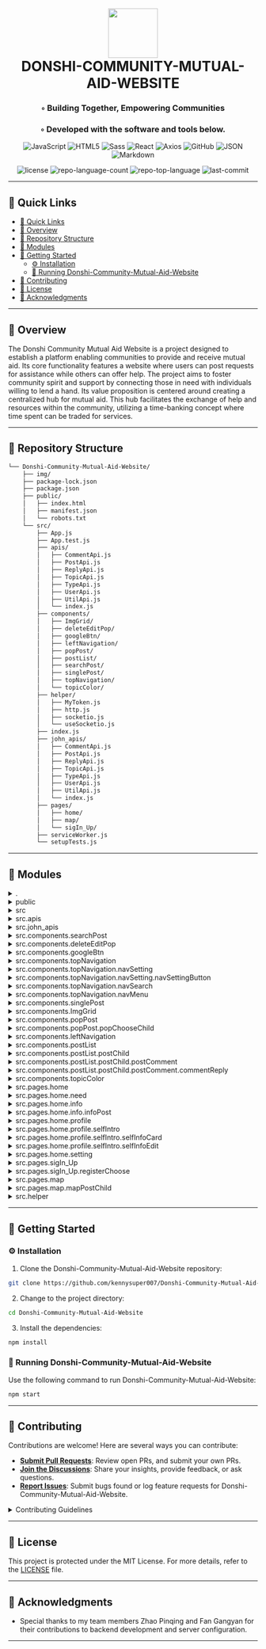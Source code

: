 <div align="center">
<h1>
   <img src="https://img.icons8.com/pulsar-color/96/markdown.png" width="100" height="100" />
   <br>
   DONSHI-COMMUNITY-MUTUAL-AID-WEBSITE
</h1>
<h3>◦ Building Together, Empowering Communities</h3>
<h3>◦ Developed with the software and tools below.</h3>

<p align="center">
<img src="https://img.shields.io/badge/JavaScript-F7DF1E.svg?style=flat&logo=JavaScript&logoColor=black" alt="JavaScript">
<img src="https://img.shields.io/badge/HTML5-E34F26.svg?style=flat&logo=HTML5&logoColor=white" alt="HTML5">
<img src="https://img.shields.io/badge/Sass-CC6699.svg?style=flat&logo=Sass&logoColor=white" alt="Sass">
<img src="https://img.shields.io/badge/React-61DAFB.svg?style=flat&logo=React&logoColor=black" alt="React">

<img src="https://img.shields.io/badge/Axios-5A29E4.svg?style=flat&logo=Axios&logoColor=white" alt="Axios">
<img src="https://img.shields.io/badge/GitHub-181717.svg?style=flat&logo=GitHub&logoColor=white" alt="GitHub">
<img src="https://img.shields.io/badge/JSON-000000.svg?style=flat&logo=JSON&logoColor=white" alt="JSON">
<img src="https://img.shields.io/badge/Markdown-000000.svg?style=flat&logo=Markdown&logoColor=white" alt="Markdown">
</p>

![license](https://img.shields.io/github/license/kennysuper007/Donshi-Community-Mutual-Aid-Website?style=flat&labelColor=E5E4E2&color=869BB3)
![repo-language-count](https://img.shields.io/github/languages/count/kennysuper007/Donshi-Community-Mutual-Aid-Website?style=flat&labelColor=E5E4E2&color=869BB3)
![repo-top-language](https://img.shields.io/github/languages/top/kennysuper007/Donshi-Community-Mutual-Aid-Website?style=flat&labelColor=E5E4E2&color=869BB3)
![last-commit](https://img.shields.io/github/last-commit/kennysuper007/Donshi-Community-Mutual-Aid-Website?style=flat&labelColor=E5E4E2&color=869BB3)
</div>

---

## 🔗 Quick Links
- [🔗 Quick Links](#-quick-links)
- [📍 Overview](#-overview)
- [📂 Repository Structure](#-repository-structure)
- [🧩 Modules](#-modules)
- [🚀 Getting Started](#-getting-started)
  - [⚙️ Installation](#️-installation)
  - [🤖 Running Donshi-Community-Mutual-Aid-Website](#-running-donshi-community-mutual-aid-website)
- [🤝 Contributing](#-contributing)
- [📄 License](#-license)
- [👏 Acknowledgments](#-acknowledgments)

---

## 📍 Overview

The Donshi Community Mutual Aid Website is a project designed to establish a platform enabling communities to provide and receive mutual aid. Its core functionality features a website where users can post requests for assistance while others can offer help. The project aims to foster community spirit and support by connecting those in need with individuals willing to lend a hand. Its value proposition is centered around creating a centralized hub for mutual aid. This hub facilitates the exchange of help and resources within the community, utilizing a time-banking concept where time spent can be traded for services.

---


## 📂 Repository Structure

```sh
└── Donshi-Community-Mutual-Aid-Website/
    ├── img/
    ├── package-lock.json
    ├── package.json
    ├── public/
    │   ├── index.html
    │   ├── manifest.json
    │   └── robots.txt
    └── src/
        ├── App.js
        ├── App.test.js
        ├── apis/
        │   ├── CommentApi.js
        │   ├── PostApi.js
        │   ├── ReplyApi.js
        │   ├── TopicApi.js
        │   ├── TypeApi.js
        │   ├── UserApi.js
        │   ├── UtilApi.js
        │   └── index.js
        ├── components/
        │   ├── ImgGrid/
        │   ├── deleteEditPop/
        │   ├── googleBtn/
        │   ├── leftNavigation/
        │   ├── popPost/
        │   ├── postList/
        │   ├── searchPost/
        │   ├── singlePost/
        │   ├── topNavigation/
        │   └── topicColor/
        ├── helper/
        │   ├── MyToken.js
        │   ├── http.js
        │   ├── socketio.js
        │   └── useSocketio.js
        ├── index.js
        ├── john_apis/
        │   ├── CommentApi.js
        │   ├── PostApi.js
        │   ├── ReplyApi.js
        │   ├── TopicApi.js
        │   ├── TypeApi.js
        │   ├── UserApi.js
        │   ├── UtilApi.js
        │   └── index.js
        ├── pages/
        │   ├── home/
        │   ├── map/
        │   └── sigIn_Up/
        ├── serviceWorker.js
        └── setupTests.js

```

---

## 🧩 Modules

<details closed><summary>.</summary>

| File                                                                                                                  | Summary                                                                                                                                                                                                                                                                           |
| ---                                                                                                                   | ---                                                                                                                                                                                                                                                                               |
| [package-lock.json](https://github.com/kennysuper007/Donshi-Community-Mutual-Aid-Website/blob/main/package-lock.json) | This code snippet contains APIs for handling comments, posts, replies, topics, types, and users in the Donshi Community Mutual Aid website. It is responsible for managing the backend functionality of these features.                                                           |
| [package.json](https://github.com/kennysuper007/Donshi-Community-Mutual-Aid-Website/blob/main/package.json)           | This code snippet is part of the Donshi Community Mutual Aid Website. It includes APIs for various functionalities like comments, posts, replies, topics, users, and utilities. The code uses React, Axios, Google Maps, JWT decoding, and Socket.IO for real-time communication. |

</details>

<details closed><summary>public</summary>

| File                                                                                                                 | Summary                                                                                                                                                                                                                                                                                                                                                                                                        |
| ---                                                                                                                  | ---                                                                                                                                                                                                                                                                                                                                                                                                            |
| [index.html](https://github.com/kennysuper007/Donshi-Community-Mutual-Aid-Website/blob/main/public/index.html)       | The code snippet is part of the Donshi-Community-Mutual-Aid-Website repository. It includes various APIs for handling comments, posts, replies, topics, types, users, and utilities. It also contains components, helpers, and pages for different functionalities, such as authentication, navigation, and post management. The codebase is built using React and utilizes several dependencies and software. |
| [manifest.json](https://github.com/kennysuper007/Donshi-Community-Mutual-Aid-Website/blob/main/public/manifest.json) | This code snippet is part of a repository that organizes a Community Mutual Aid Website. It contains APIs, components, and pages for managing posts, comments, replies, topics, and users. The code focuses on providing functionality for interacting with the backend and rendering UI components. The repository uses React and various dependencies, and has a predefined directory structure.             |
| [robots.txt](https://github.com/kennysuper007/Donshi-Community-Mutual-Aid-Website/blob/main/public/robots.txt)       | This code snippet is part of the Donshi Community Mutual Aid Website repository. It contains various APIs and components for handling comments, posts, replies, topics, and users. It also includes helper functions for token management and socket communication. The codebase utilizes React and has a standardized directory structure.                                                                    |

</details>

<details closed><summary>src</summary>

| File                                                                                                                    | Summary                                                                                                                                                                                                                                                                                                                                                                       |
| ---                                                                                                                     | ---                                                                                                                                                                                                                                                                                                                                                                           |
| [index.js](https://github.com/kennysuper007/Donshi-Community-Mutual-Aid-Website/blob/main/src/index.js)                 | The code snippet in `src/index.js` is responsible for rendering the main application component (`App.js`) into the HTML root element. It also includes the configuration for service workers for offline functionality.                                                                                                                                                       |
| [App.test.js](https://github.com/kennysuper007/Donshi-Community-Mutual-Aid-Website/blob/main/src/App.test.js)           | This code snippet represents a test file (`src/App.test.js`) for the `App` component in the repository. It renders the `App` component and checks if the learn react link is present. It tests the rendering of the `App` component in the React application.                                                                                                                 |
| [serviceWorker.js](https://github.com/kennysuper007/Donshi-Community-Mutual-Aid-Website/blob/main/src/serviceWorker.js) | This code snippet registers a service worker for the Donshi Community Mutual Aid Website. This allows the website to load faster on subsequent visits, have offline capabilities, and receive deployed updates after all existing tabs are closed. The code checks if the service worker exists, fetches and validates it, and handles the registration and update processes. |
| [setupTests.js](https://github.com/kennysuper007/Donshi-Community-Mutual-Aid-Website/blob/main/src/setupTests.js)       | This code snippet is part of the Donshi-Community-Mutual-Aid-Website repository. It includes APIs for handling comments, posts, replies, topics, types, users, and utilities. The codebase also contains various components and helper functions. The dependencies include jest-dom for custom jest matchers for DOM nodes.                                                   |
| [App.js](https://github.com/kennysuper007/Donshi-Community-Mutual-Aid-Website/blob/main/src/App.js)                     | The code snippet represents the main entry point of the Donshi Community Mutual Aid Website. It utilizes React and React Router to handle routing and authentication logic. It renders the appropriate components based on the user's login status and navigates between different pages such as home, login, and map.                                                        |

</details>

<details closed><summary>src.apis</summary>

| File                                                                                                                   | Summary                                                                                                                                                                                                                                                                                                                                                                                                                                                                                                                                                                                                                        |
| ---                                                                                                                    | ---                                                                                                                                                                                                                                                                                                                                                                                                                                                                                                                                                                                                                            |
| [PostApi.js](https://github.com/kennysuper007/Donshi-Community-Mutual-Aid-Website/blob/main/src/apis/PostApi.js)       | This code snippet provides functions for interacting with the post API endpoint. It allows querying, retrieving, creating, updating, and deleting posts, as well as adding comments to posts. It also handles uploading and updating images associated with the posts. The functions make use of the `http` helper function from the `http.js` file and the `uploadImage` function from the `UtilApi` module.                                                                                                                                                                                                                  |
| [UtilApi.js](https://github.com/kennysuper007/Donshi-Community-Mutual-Aid-Website/blob/main/src/apis/UtilApi.js)       | The `UtilApi.js` file in the `src/apis` directory of the `Donshi-Community-Mutual-Aid-Website` repository provides functions for checking the version of an APK, checking the token expiration, and uploading an image. It relies on the `http` helper module.                                                                                                                                                                                                                                                                                                                                                                 |
| [TopicApi.js](https://github.com/kennysuper007/Donshi-Community-Mutual-Aid-Website/blob/main/src/apis/TopicApi.js)     | The code snippet in `src/apis/TopicApi.js` provides functions to interact with the backend server for topic-related actions in the Donshi-Community-Mutual-Aid-Website repository. It allows for getting topics, getting topics with a specific type, deleting a topic, and adding a topic. The functions use the `http` helper function from `../helper/http` to make the API calls.                                                                                                                                                                                                                                          |
| [index.js](https://github.com/kennysuper007/Donshi-Community-Mutual-Aid-Website/blob/main/src/apis/index.js)           | This code snippet in the src/apis/index.js file is responsible for importing and exporting various API modules used in the Donshi-Community-Mutual-Aid-Website repository. These API modules handle communication with the server for different functionalities like comments, posts, replies, topics, types, users, and utilities. They serve as the interface between the frontend and backend of the website.                                                                                                                                                                                                               |
| [CommentApi.js](https://github.com/kennysuper007/Donshi-Community-Mutual-Aid-Website/blob/main/src/apis/CommentApi.js) | The code snippet in `CommentApi.js` is responsible for handling comment-related API requests in the Donshi-Community-Mutual-Aid-Website repository. It includes functions to delete comments, update comments, and add replies to comments. This file relies on the `http` helper module for making HTTP requests.                                                                                                                                                                                                                                                                                                             |
| [UserApi.js](https://github.com/kennysuper007/Donshi-Community-Mutual-Aid-Website/blob/main/src/apis/UserApi.js)       | The UserApi.js file in the src/apis directory of the codebase is responsible for handling user-related API requests and interactions. It includes functions such as login, registration, updating user information, and retrieving user data. It also provides methods for getting user posts, checking account existence, and performing Google login. The file utilizes dependencies like http and UtilApi from the helper directory to assist in making HTTP requests and uploading user images. Overall, UserApi.js plays a critical role in managing user-related operations within the parent repository's architecture. |
| [ReplyApi.js](https://github.com/kennysuper007/Donshi-Community-Mutual-Aid-Website/blob/main/src/apis/ReplyApi.js)     | The code snippet in `ReplyApi.js` provides functions for deleting and updating replies in the Donshi Community Mutual Aid Website. It uses an HTTP helper function to send requests to the server.                                                                                                                                                                                                                                                                                                                                                                                                                             |
| [TypeApi.js](https://github.com/kennysuper007/Donshi-Community-Mutual-Aid-Website/blob/main/src/apis/TypeApi.js)       | The TypeApi.js file in the src/apis directory is responsible for fetching and returning a list of types from the server. It uses the http helper function from the../helper/http file to make the API call. The getAll endpoint is used to retrieve all types.                                                                                                                                                                                                                                                                                                                                                                 |

</details>

<details closed><summary>src.john_apis</summary>

| File                                                                                                                        | Summary                                                                                                                                                                                                                                                                                                                                                                                                      |
| ---                                                                                                                         | ---                                                                                                                                                                                                                                                                                                                                                                                                          |
| [PostApi.js](https://github.com/kennysuper007/Donshi-Community-Mutual-Aid-Website/blob/main/src/john_apis/PostApi.js)       | This code snippet is responsible for handling CRUD operations for the Post entity in the Donshi-Community-Mutual-Aid-Website repository. It includes functions for querying, retrieving, adding, updating, and deleting posts, as well as adding comments to posts. The code interacts with the backend API using Axios for network requests.                                                                |
| [UtilApi.js](https://github.com/kennysuper007/Donshi-Community-Mutual-Aid-Website/blob/main/src/john_apis/UtilApi.js)       | This code snippet in the `UtilApi.js` file of the `john_apis` directory provides functions for checking the current version, token expiration, and uploading an image. It uses the `Network` helper for making private Axios requests.                                                                                                                                                                       |
| [TopicApi.js](https://github.com/kennysuper007/Donshi-Community-Mutual-Aid-Website/blob/main/src/john_apis/TopicApi.js)     | The code snippet in `TopicApi.js` is responsible for handling API requests related to topics in the Donshi Community Mutual Aid website. It includes functions to retrieve topics, delete topics, and add topics. It utilizes the `Network` helper class to make network requests.                                                                                                                           |
| [index.js](https://github.com/kennysuper007/Donshi-Community-Mutual-Aid-Website/blob/main/src/john_apis/index.js)           | This code snippet is responsible for creating and exporting APIs for the Donshi-Community-Mutual-Aid-Website repository. It initializes the network configuration and provides APIs for comments, posts, replies, topics, types, users, and utilities.                                                                                                                                                       |
| [CommentApi.js](https://github.com/kennysuper007/Donshi-Community-Mutual-Aid-Website/blob/main/src/john_apis/CommentApi.js) | This code snippet is a module that handles the communication with the server for comment-related operations in the Donshi Community Mutual Aid website. It provides functions to delete a comment, update a comment, and add a reply to a comment. This module utilizes the `Network` helper to make HTTP requests and returns data objects that are instances of the `Comment`, `Post`, and `Reply` models. |
| [UserApi.js](https://github.com/kennysuper007/Donshi-Community-Mutual-Aid-Website/blob/main/src/john_apis/UserApi.js)       | The code snippet in `src/john_apis/UserApi.js` handles user-related API calls, including login, registration, user existence check, updating user information, fetching user posts, and retrieving user information. It utilizes the `Network` helper and models such as `User` and `Post`.                                                                                                                  |
| [ReplyApi.js](https://github.com/kennysuper007/Donshi-Community-Mutual-Aid-Website/blob/main/src/john_apis/ReplyApi.js)     | This code snippet, located in `src/john_apis/ReplyApi.js`, handles the deletion and updating of replies in the Donshi Community Mutual Aid Website. It utilizes network requests and models to manage the data.                                                                                                                                                                                              |
| [TypeApi.js](https://github.com/kennysuper007/Donshi-Community-Mutual-Aid-Website/blob/main/src/john_apis/TypeApi.js)       | This code snippet, located in the `TypeApi.js` file, retrieves all types from the server through a `GET` request. It utilizes the `Network` helper class to handle the request and returns an array of `Type` objects. The code resides in the `john_apis` directory of the repository.                                                                                                                      |

</details>

<details closed><summary>src.components.searchPost</summary>

| File                                                                                                                                    | Summary                                                                                                                                                                                                                                                                              |
| ---                                                                                                                                     | ---                                                                                                                                                                                                                                                                                  |
| [searchPost.js](https://github.com/kennysuper007/Donshi-Community-Mutual-Aid-Website/blob/main/src/components/searchPost/searchPost.js) | The `SearchPost` component is responsible for displaying a list of search results based on the user's input. It interacts with various other components and APIs to fetch and display the relevant data. The component also handles user actions such as deleting and editing posts. |

</details>

<details closed><summary>src.components.deleteEditPop</summary>

| File                                                                                                                                             | Summary                                                                                                                                                                                                                                                           |
| ---                                                                                                                                              | ---                                                                                                                                                                                                                                                               |
| [popDeleteEdit.js](https://github.com/kennysuper007/Donshi-Community-Mutual-Aid-Website/blob/main/src/components/deleteEditPop/popDeleteEdit.js) | This code snippet is part of the Donshi Community Mutual Aid Website repository. It is responsible for rendering a pop-up window that allows users to delete or edit posts. The code interacts with the APIs provided by the repository to perform these actions. |

</details>

<details closed><summary>src.components.googleBtn</summary>

| File                                                                                                                                 | Summary                                                                                                                                                                                                                                                                   |
| ---                                                                                                                                  | ---                                                                                                                                                                                                                                                                       |
| [googleBtn.js](https://github.com/kennysuper007/Donshi-Community-Mutual-Aid-Website/blob/main/src/components/googleBtn/googleBtn.js) | This code snippet is responsible for implementing a Google login and logout button in a web application. It uses React and the `react-google-login` library to handle the authentication process. The `useState` hook is used to manage the login state and access token. |

</details>

<details closed><summary>src.components.topNavigation</summary>

| File                                                                                                                                             | Summary                                                                                                                                                                                                                                |
| ---                                                                                                                                              | ---                                                                                                                                                                                                                                    |
| [topNavigation.js](https://github.com/kennysuper007/Donshi-Community-Mutual-Aid-Website/blob/main/src/components/topNavigation/topNavigation.js) | This code snippet contains the implementation of the top navigation bar component for the Donshi Community Mutual Aid website. It handles various functionalities such as left menu toggling, search functionality, and menu settings. |

</details>

<details closed><summary>src.components.topNavigation.navSetting</summary>

| File                                                                                                                                                          | Summary                                                                                                                                                                                                                                                                                                                                                                                                                                                                                                     |
| ---                                                                                                                                                           | ---                                                                                                                                                                                                                                                                                                                                                                                                                                                                                                         |
| [navSetting.js](https://github.com/kennysuper007/Donshi-Community-Mutual-Aid-Website/blob/main/src/components/topNavigation/navSetting/navSetting.js)         | This code snippet is a React component called NavSetting. It represents the settings area in the top navigation bar of a community mutual aid website. It displays the user's profile information and contains settings buttons for various actions. It receives props such as notifications, user information, and location, and handles user interactions by calling different functions.                                                                                                                 |
| [navSettingSelf.js](https://github.com/kennysuper007/Donshi-Community-Mutual-Aid-Website/blob/main/src/components/topNavigation/navSetting/navSettingSelf.js) | This code snippet is a React component called `NavSettingSelf` that is responsible for rendering the user's account section in the settings menu. It displays the user's profile picture and username, and changes the background color if the current page is the user's profile. The component uses React hooks such as `useState` and `useEffect` for state management and rendering logic. It also imports configurations from `Config` and uses the `Link` component from React Router for navigation. |

</details>

<details closed><summary>src.components.topNavigation.navSetting.navSettingButton</summary>

| File                                                                                                                                                                                   | Summary                                                                                                                                                                                                                                                                                                                                                                                                                                                    |
| ---                                                                                                                                                                                    | ---                                                                                                                                                                                                                                                                                                                                                                                                                                                        |
| [notification.js](https://github.com/kennysuper007/Donshi-Community-Mutual-Aid-Website/blob/main/src/components/topNavigation/navSetting/navSettingButton/notification.js)             | This code snippet is a React component that renders a notification item with a link to a specific page. It determines the destination of the link based on the current page location. When the notification is clicked, it triggers a callback function to set the ID of the associated post.                                                                                                                                                              |
| [settingButtonList.js](https://github.com/kennysuper007/Donshi-Community-Mutual-Aid-Website/blob/main/src/components/topNavigation/navSetting/navSettingButton/settingButtonList.js)   | This code snippet is a component in a React application's navigation bar. It renders a list of buttons with dropdown menus for settings, notifications, and topic selection. It handles button clicks and displays the appropriate dropdown menu based on the active button.                                                                                                                                                                               |
| [navSettingButton.js](https://github.com/kennysuper007/Donshi-Community-Mutual-Aid-Website/blob/main/src/components/topNavigation/navSetting/navSettingButton/navSettingButton.js)     | The NavSettingButton component is responsible for rendering the navigation settings buttons, handling button clicks, and displaying relevant lists based on user actions. It also interacts with APIs to fetch data and updates the UI accordingly.                                                                                                                                                                                                        |
| [settingButtonChild.js](https://github.com/kennysuper007/Donshi-Community-Mutual-Aid-Website/blob/main/src/components/topNavigation/navSetting/navSettingButton/settingButtonChild.js) | This code snippet is part of a React component that renders a child menu item for a top navigation bar. It handles the logout functionality, clearing the user's token and logging them out. It also displays different styles for the first menu item and includes a Google logout button for another menu item.                                                                                                                                          |
| [chooseTypeChild.js](https://github.com/kennysuper007/Donshi-Community-Mutual-Aid-Website/blob/main/src/components/topNavigation/navSetting/navSettingButton/chooseTypeChild.js)       | This code snippet contains a React functional component called NavSetting. It allows the user to toggle between closing and opening a topic. It receives props such as index, topic, closePost, and setCloseTypePost. When clicked, it updates the closePost state and changes the appearance of the button accordingly. The main role of this component is to handle the topic settings in the top navigation of the Donshi Community Mutual Aid website. |

</details>

<details closed><summary>src.components.topNavigation.navSearch</summary>

| File                                                                                                                                               | Summary                                                                                                                                                                                                                                            |
| ---                                                                                                                                                | ---                                                                                                                                                                                                                                                |
| [navSearch.js](https://github.com/kennysuper007/Donshi-Community-Mutual-Aid-Website/blob/main/src/components/topNavigation/navSearch/navSearch.js) | This code snippet is a React component called `NavSearch`. It renders a search bar in the top navigation bar of the website. It includes a logo and an input field for searching posts. The component receives props for setting the search state. |

</details>

<details closed><summary>src.components.topNavigation.navMenu</summary>

| File                                                                                                                                                   | Summary                                                                                                                                                                                                                                                                                                                               |
| ---                                                                                                                                                    | ---                                                                                                                                                                                                                                                                                                                                   |
| [navMenu.js](https://github.com/kennysuper007/Donshi-Community-Mutual-Aid-Website/blob/main/src/components/topNavigation/navMenu/navMenu.js)           | This code snippet represents the navigation menu component (`NavMenu`) in the Donshi Community Mutual Aid website. It dynamically highlights the active menu item based on the current URL location. The menu items include 資訊 (Information), 需求 (Needs), 地圖 (Map), 個人 (Profile), and 更多 (More).                                      |
| [navMenuChild.js](https://github.com/kennysuper007/Donshi-Community-Mutual-Aid-Website/blob/main/src/components/topNavigation/navMenu/navMenuChild.js) | This code snippet is a component called NavMenuChild that is part of a larger repository for a community mutual aid website. It is responsible for rendering a child item in the top navigation menu, handling click events, and updating the menu's active state. The component also includes logic for toggling the left-side menu. |

</details>

<details closed><summary>src.components.singlePost</summary>

| File                                                                                                                                    | Summary                                                                                                                                                                                                                                               |
| ---                                                                                                                                     | ---                                                                                                                                                                                                                                                   |
| [singlePost.js](https://github.com/kennysuper007/Donshi-Community-Mutual-Aid-Website/blob/main/src/components/singlePost/singlePost.js) | The SinglePost component is responsible for rendering a single post and its related functionalities, such as pop-up windows for editing and deleting the post. It retrieves the post data from the server and allows users to interact with the post. |

</details>

<details closed><summary>src.components.ImgGrid</summary>

| File                                                                                                                                       | Summary                                                                                                                                                                                                                                                                                                                                                                               |
| ---                                                                                                                                        | ---                                                                                                                                                                                                                                                                                                                                                                                   |
| [ImageGridList.js](https://github.com/kennysuper007/Donshi-Community-Mutual-Aid-Website/blob/main/src/components/ImgGrid/ImageGridList.js) | The code snippet is a React component that renders an image grid list. It accepts a list of image URLs as props and displays them using the react-image-gallery package. It also handles file selection and previews the selected images. The component is used in the Donshi-Community-Mutual-Aid-Website repository's directory structure in the src/components/ImgGrid/ directory. |

</details>

<details closed><summary>src.components.popPost</summary>

| File                                                                                                                                       | Summary                                                                                                                                                                                                                                                                          |
| ---                                                                                                                                        | ---                                                                                                                                                                                                                                                                              |
| [popPost.js](https://github.com/kennysuper007/Donshi-Community-Mutual-Aid-Website/blob/main/src/components/popPost/popPost.js)             | Error generating summary: HTTPStatusError occurred. See logs for details.                                                                                                                                                                                                        |
| [popPostTop.js](https://github.com/kennysuper007/Donshi-Community-Mutual-Aid-Website/blob/main/src/components/popPost/popPostTop.js)       | This code snippet is a component that renders the top section of a pop-up post form. It allows the user to set the post title, choose a topic, and displays the user's name, profile picture, and the start and end times of the post.                                           |
| [popPostBottom.js](https://github.com/kennysuper007/Donshi-Community-Mutual-Aid-Website/blob/main/src/components/popPost/popPostBottom.js) | This code snippet is a React component called PopPostBottom. It is responsible for rendering the bottom portion of a pop-up post, allowing users to input post content, choose various post attributes (such as start and end time, images, and location), and publish the post. |

</details>

<details closed><summary>src.components.popPost.popChooseChild</summary>

| File                                                                                                                                                          | Summary                                                                                                                                                                                                                                                                                                                                                                                                                  |
| ---                                                                                                                                                           | ---                                                                                                                                                                                                                                                                                                                                                                                                                      |
| [chooseBegin.js](https://github.com/kennysuper007/Donshi-Community-Mutual-Aid-Website/blob/main/src/components/popPost/popChooseChild/chooseBegin.js)         | This code snippet is a component that allows users to select a beginning date for a post on a community mutual aid website. It uses the React Calendar library to display a calendar and updates the selected date when a user clicks on a specific date. The selected date is then passed to the parent components for further processing.                                                                              |
| [chooseLoca.js](https://github.com/kennysuper007/Donshi-Community-Mutual-Aid-Website/blob/main/src/components/popPost/popChooseChild/chooseLoca.js)           | This code snippet is a React component that renders a Google Map with a marker. It allows users to choose a location by clicking on the map, and then passes the selected location back to the parent component. The map is initialized with a default center point and zoom level, and the marker is updated as the user moves the map. The component also includes a button to close the map.                          |
| [chooseEnd.js](https://github.com/kennysuper007/Donshi-Community-Mutual-Aid-Website/blob/main/src/components/popPost/popChooseChild/chooseEnd.js)             | This code snippet is a React component that displays a calendar for selecting a date. It allows the user to choose an end date for posting content and communicates with other components to control the visibility of pop-up windows. The code uses the `react-calendar` library.                                                                                                                                       |
| [chooseImg.js](https://github.com/kennysuper007/Donshi-Community-Mutual-Aid-Website/blob/main/src/components/popPost/popChooseChild/chooseImg.js)             | Error generating summary: ReadTimeout occurred. See logs for details.                                                                                                                                                                                                                                                                                                                                                    |
| [chooseLocMarker.js](https://github.com/kennysuper007/Donshi-Community-Mutual-Aid-Website/blob/main/src/components/popPost/popChooseChild/chooseLocMarker.js) | The code snippet `chooseLocMarker.js` is a React component that renders a marker on a map. It imports a style for the marker and displays an image of a location icon. This component is part of the larger Donshi-Community-Mutual-Aid-Website repository and contributes to the map functionality of the website.                                                                                                      |
| [chooseTopic.js](https://github.com/kennysuper007/Donshi-Community-Mutual-Aid-Website/blob/main/src/components/popPost/popChooseChild/chooseTopic.js)         | This code snippet is a React component called ChooseTopic that is part of a larger codebase for the Donshi Community Mutual Aid Website. It is responsible for rendering a list of topics for a specific post type (e.g., food, clothing, housing, transportation) and allowing the user to select a topic. The selected topic is then passed to other components and used for further actions, such as posting content. |

</details>

<details closed><summary>src.components.leftNavigation</summary>

| File                                                                                                                                                | Summary                                                                                                                                                                                                                                                                                                                                                                                                                                                                                                         |
| ---                                                                                                                                                 | ---                                                                                                                                                                                                                                                                                                                                                                                                                                                                                                             |
| [leftNavChild.js](https://github.com/kennysuper007/Donshi-Community-Mutual-Aid-Website/blob/main/src/components/leftNavigation/leftNavChild.js)     | This code snippet is a React component that renders a child item in the left navigation menu. It takes in props such as postType, setpostType, index, choice, and location to render the menu item. It uses the Link component from react-router-dom to handle navigation when the menu item is clicked. The component also dynamically renders an image and title based on the choice prop. Overall, this code snippet contributes to the user interface of the website by rendering the left navigation menu. |
| [leftNavigation.js](https://github.com/kennysuper007/Donshi-Community-Mutual-Aid-Website/blob/main/src/components/leftNavigation/leftNavigation.js) | The code snippet is a React component called LeftNavigation that represents a left-side menu in a web application. It displays a list of menu items and handles the selection of different topics. The component receives props such as postType, setpostType, leftMenuActive, and location to control its behavior and appearance.                                                                                                                                                                             |

</details>

<details closed><summary>src.components.postList</summary>

| File                                                                                                                              | Summary                                                                                                                                                                                                                                                                                                                                                                                                                             |
| ---                                                                                                                               | ---                                                                                                                                                                                                                                                                                                                                                                                                                                 |
| [postList.js](https://github.com/kennysuper007/Donshi-Community-Mutual-Aid-Website/blob/main/src/components/postList/postList.js) | This code snippet is a React component called `InfoPostList` that renders a list of posts. It takes in various props such as `postList` (the list of posts), `isEmpty` (a flag indicating if the list is empty), and `myInfo` (the user's information). It also handles the logic for displaying the appropriate message based on the state of the post list. Additionally, it makes an API call to fetch a list of all user names. |

</details>

<details closed><summary>src.components.postList.postChild</summary>

| File                                                                                                                                                      | Summary                                                                                                                                                                                                                                                                                                                      |
| ---                                                                                                                                                       | ---                                                                                                                                                                                                                                                                                                                          |
| [postChildTop.js](https://github.com/kennysuper007/Donshi-Community-Mutual-Aid-Website/blob/main/src/components/postList/postChild/postChildTop.js)       | This code snippet is a React component that displays the top section of an information post. It shows the post owner's profile picture, username, post creation time, topic, and an option to edit or delete the post. It also calculates and shows the time difference between the current time and the post creation time. |
| [postChildBottom.js](https://github.com/kennysuper007/Donshi-Community-Mutual-Aid-Website/blob/main/src/components/postList/postChild/postChildBottom.js) | This code snippet is a component called InfoPostBottom that is part of the Donshi-Community-Mutual-Aid-Website repository. It handles the display and interaction of comments for a specific post. It allows users to show or hide the comments section and renders the list of comments for that post.                      |
| [postChild.js](https://github.com/kennysuper007/Donshi-Community-Mutual-Aid-Website/blob/main/src/components/postList/postChild/postChild.js)             | This code snippet is a React component that renders a single post in the community mutual aid website. It displays the top, center, and bottom sections of the post, handles visibility based on post type and end date, and allows for editing and deleting posts. It also utilizes socket.io for real-time updates.        |
| [postChildCenter.js](https://github.com/kennysuper007/Donshi-Community-Mutual-Aid-Website/blob/main/src/components/postList/postChild/postChildCenter.js) | This code snippet is a React component called InfoPostCenter that displays the content and details of a single post in a community mutual aid website. It includes the post's duration, text, images, and a map link if available. The component is part of the larger codebase for the Donshi Community Mutual Aid Website. |

</details>

<details closed><summary>src.components.postList.postChild.postComment</summary>

| File                                                                                                                                                                    | Summary                                                                                                                                                                                                                                                                                                               |
| ---                                                                                                                                                                     | ---                                                                                                                                                                                                                                                                                                                   |
| [postCommentChild.js](https://github.com/kennysuper007/Donshi-Community-Mutual-Aid-Website/blob/main/src/components/postList/postChild/postComment/postCommentChild.js) | This code snippet is part of a larger codebase for the Donshi Community Mutual Aid website. It is responsible for rendering and managing comments for a post. It allows users to add, edit, and delete comments, as well as view and reply to existing comments.                                                      |
| [postCommentList.js](https://github.com/kennysuper007/Donshi-Community-Mutual-Aid-Website/blob/main/src/components/postList/postChild/postComment/postCommentList.js)   | The code snippet is a React component called PostCommentList within the Donshi-Community-Mutual-Aid-Website repository. It handles the display and functionality of comments for a post, including adding and tagging users in comments. This component also integrates with APIs for fetching and updating comments. |

</details>

<details closed><summary>src.components.postList.postChild.postComment.commentReply</summary>

| File                                                                                                                                                                                   | Summary                                                                                                                                                                                                                                                                                                                 |
| ---                                                                                                                                                                                    | ---                                                                                                                                                                                                                                                                                                                     |
| [commentReplyList.js](https://github.com/kennysuper007/Donshi-Community-Mutual-Aid-Website/blob/main/src/components/postList/postChild/postComment/commentReply/commentReplyList.js)   | This code snippet is a React component called CommentReplyList. It renders a list of replies to a comment, allows users to add replies, and displays user profile images. It relies on various APIs for fetching and adding replies.                                                                                    |
| [commentReplyChild.js](https://github.com/kennysuper007/Donshi-Community-Mutual-Aid-Website/blob/main/src/components/postList/postChild/postComment/commentReply/commentReplyChild.js) | This code snippet is a React component called CommentReplyChild that is responsible for rendering a child comment reply in a community mutual aid website. It handles functionalities such as deleting and editing the reply, displaying the author's information, and calculating the time since the reply was posted. |

</details>

<details closed><summary>src.components.topicColor</summary>

| File                                                                                                                                                | Summary                                                                                                                                                                                                                   |
| ---                                                                                                                                                 | ---                                                                                                                                                                                                                       |
| [chooseTopicColor.js](https://github.com/kennysuper007/Donshi-Community-Mutual-Aid-Website/blob/main/src/components/topicColor/chooseTopicColor.js) | The `chooseTopicColor.js` file in the `topicColor` component of the codebase determines the left border color of a post based on its type. It uses a switch statement to map the type index to a corresponding CSS class. |

</details>

<details closed><summary>src.pages.home</summary>

| File                                                                                                             | Summary                                                                                                                                                                                                                                                                                                                                   |
| ---                                                                                                              | ---                                                                                                                                                                                                                                                                                                                                       |
| [home.js](https://github.com/kennysuper007/Donshi-Community-Mutual-Aid-Website/blob/main/src/pages/home/home.js) | This code snippet is a React component that represents the home page of the Donshi Community Mutual Aid website. It handles user authentication, retrieves user information, and displays various sections of the home page based on the user's role and preferences. It also listens for real-time updates using a socket.io connection. |

</details>

<details closed><summary>src.pages.home.need</summary>

| File                                                                                                                  | Summary                                                                                                                                                                                                                                                         |
| ---                                                                                                                   | ---                                                                                                                                                                                                                                                             |
| [need.js](https://github.com/kennysuper007/Donshi-Community-Mutual-Aid-Website/blob/main/src/pages/home/need/need.js) | The code snippet is the implementation of the Need page component in the Donshi Community Mutual Aid Website. It handles the display of posts, including creating, editing, and deleting posts. It also includes a pop-up post window and left navigation menu. |

</details>

<details closed><summary>src.pages.home.info</summary>

| File                                                                                                                  | Summary                                                                                                                                                                                                                                                                                                        |
| ---                                                                                                                   | ---                                                                                                                                                                                                                                                                                                            |
| [info.js](https://github.com/kennysuper007/Donshi-Community-Mutual-Aid-Website/blob/main/src/pages/home/info/info.js) | This code snippet is a React component that represents the main post section of a community website. It handles post creation, editing, and deletion, as well as fetching and displaying posts based on the user's chosen post type. It also includes various UI components for navigation and pop-up windows. |

</details>

<details closed><summary>src.pages.home.info.infoPost</summary>

| File                                                                                                                                           | Summary                                                                                                                                                                                                                                                                                                                                                                                                                                                                             |
| ---                                                                                                                                            | ---                                                                                                                                                                                                                                                                                                                                                                                                                                                                                 |
| [infoSelfPost.js](https://github.com/kennysuper007/Donshi-Community-Mutual-Aid-Website/blob/main/src/pages/home/info/infoPost/infoSelfPost.js) | This code snippet is a React component called InfoSelfPost that renders a form for creating a new post in the home page of the Donshi Community Mutual Aid website. It includes an image of the user and an input field for entering the post content. When the user clicks on the input field, a popup window for creating a new post appears. The component uses the React Router library for navigation and makes API requests to the server to fetch user data and post images. |
| [infoPost.js](https://github.com/kennysuper007/Donshi-Community-Mutual-Aid-Website/blob/main/src/pages/home/info/infoPost/infoPost.js)         | This code snippet is a React component called InfoPost. It is responsible for displaying and managing information posts within the Donshi-Community-Mutual-Aid-Website. It includes features such as displaying post type images, creating new posts, and listing existing posts.                                                                                                                                                                                                   |

</details>

<details closed><summary>src.pages.home.profile</summary>

| File                                                                                                                           | Summary                                                                                                                                                                                                                    |
| ---                                                                                                                            | ---                                                                                                                                                                                                                        |
| [profile.js](https://github.com/kennysuper007/Donshi-Community-Mutual-Aid-Website/blob/main/src/pages/home/profile/profile.js) | This code snippet represents the profile page of a community mutual aid website. It displays the user's self introduction and posts, allows editing and deleting of posts, and provides functionality to create new posts. |

</details>

<details closed><summary>src.pages.home.profile.selfIntro</summary>

| File                                                                                                                                         | Summary                                                                                                                                                                                                                                                                                                                                              |
| ---                                                                                                                                          | ---                                                                                                                                                                                                                                                                                                                                                  |
| [selfIntro.js](https://github.com/kennysuper007/Donshi-Community-Mutual-Aid-Website/blob/main/src/pages/home/profile/selfIntro/selfIntro.js) | This code snippet is a React component that represents the self-introduction section of a user's profile. It displays the user's profile picture, name, introduction, and additional information. It also allows the user to edit their profile information. The component uses a Config file for base URLs and dependencies from the React library. |

</details>

<details closed><summary>src.pages.home.profile.selfIntro.selfInfoCard</summary>

| File                                                                                                                                                              | Summary                                                                                                                                                                                                                                                                                                                                  |
| ---                                                                                                                                                               | ---                                                                                                                                                                                                                                                                                                                                      |
| [selfIntroCard.js](https://github.com/kennysuper007/Donshi-Community-Mutual-Aid-Website/blob/main/src/pages/home/profile/selfIntro/selfInfoCard/selfIntroCard.js) | This code snippet is a React component called SelfIntroCard that renders a user's self-introduction information. It receives the user's information and post count as props and displays them in separate card items. The component is part of the src/pages/home/profile/selfIntro/selfInfoCard directory within the parent repository. |
| [introCardItem.js](https://github.com/kennysuper007/Donshi-Community-Mutual-Aid-Website/blob/main/src/pages/home/profile/selfIntro/selfInfoCard/introCardItem.js) | This code snippet is a React component called `InfoCardItem`. It renders a styled card with various pieces of information, such as post number, phone number, and birthdate. It receives data as props and dynamically renders the content of the card based on the index provided.                                                      |

</details>

<details closed><summary>src.pages.home.profile.selfIntro.selfInfoEdit</summary>

| File                                                                                                                                                            | Summary                                                                                                                                                                                                                                                                                                                                                                                      |
| ---                                                                                                                                                             | ---                                                                                                                                                                                                                                                                                                                                                                                          |
| [selfInfoEdit.js](https://github.com/kennysuper007/Donshi-Community-Mutual-Aid-Website/blob/main/src/pages/home/profile/selfIntro/selfInfoEdit/selfInfoEdit.js) | This code snippet represents a React component that allows users to edit their personal information on a community mutual aid website. It includes features such as selecting a profile picture, inputting self-introduction, selecting a birthday, and entering a phone number. The component also handles updating the user's information and displaying a preview of the profile picture. |

</details>

<details closed><summary>src.pages.home.setting</summary>

| File                                                                                                                           | Summary                                                                                                                                                                                       |
| ---                                                                                                                            | ---                                                                                                                                                                                           |
| [setting.js](https://github.com/kennysuper007/Donshi-Community-Mutual-Aid-Website/blob/main/src/pages/home/setting/setting.js) | The Setting component in the `setting.js` file is responsible for displaying the user's account settings and information. It renders a list of settings with titles and corresponding values. |

</details>

<details closed><summary>src.pages.sigIn_Up</summary>

| File                                                                                                                         | Summary                                                                                                                                                                                                                                                          |
| ---                                                                                                                          | ---                                                                                                                                                                                                                                                              |
| [register.js](https://github.com/kennysuper007/Donshi-Community-Mutual-Aid-Website/blob/main/src/pages/sigIn_Up/register.js) | This code snippet is responsible for rendering a user registration form. It captures user inputs such as name, gender, birthday, phone number, and profile picture. The form data is then used to update the user's profile information through API calls.       |
| [login.js](https://github.com/kennysuper007/Donshi-Community-Mutual-Aid-Website/blob/main/src/pages/sigIn_Up/login.js)       | This code snippet is part of the Donshi-Community-Mutual-Aid-Website repository. It is responsible for handling user login through Google authentication and registration process. It utilizes React components and APIs to communicate with the backend server. |

</details>

<details closed><summary>src.pages.sigIn_Up.registerChoose</summary>

| File                                                                                                                                                    | Summary                                                                                                                                                                                                                                                                                                                                                                                  |
| ---                                                                                                                                                     | ---                                                                                                                                                                                                                                                                                                                                                                                      |
| [chooseBirthday.js](https://github.com/kennysuper007/Donshi-Community-Mutual-Aid-Website/blob/main/src/pages/sigIn_Up/registerChoose/chooseBirthday.js) | This code snippet is a React component called ChooseGender that is responsible for rendering a calendar and handling user interactions. It allows the user to select a date and updates the state accordingly. The selected date is then passed to other components as a prop. This component is part of the signIn_Up page in the codebase.                                             |
| [chooseGender.js](https://github.com/kennysuper007/Donshi-Community-Mutual-Aid-Website/blob/main/src/pages/sigIn_Up/registerChoose/chooseGender.js)     | The code snippet `chooseGender.js` is a React component responsible for rendering a list of gender options for the user to choose from during the registration process. It receives props to set the chosen gender and manage the active state of the selected option. The component dynamically generates the list of options and handles user interaction to update the chosen gender. |

</details>

<details closed><summary>src.pages.map</summary>

| File                                                                                                                          | Summary                                                                                                                                                                                                                                                                                                                                                                                                                                    |
| ---                                                                                                                           | ---                                                                                                                                                                                                                                                                                                                                                                                                                                        |
| [mapPaneMenu.js](https://github.com/kennysuper007/Donshi-Community-Mutual-Aid-Website/blob/main/src/pages/map/mapPaneMenu.js) | This code snippet is a React component called MapPaneMenu. It provides a menu for selecting information and post types on a map. The component uses state to manage the selected menu items and handles click events to update the selected values.                                                                                                                                                                                        |
| [markerStyle.js](https://github.com/kennysuper007/Donshi-Community-Mutual-Aid-Website/blob/main/src/pages/map/markerStyle.js) | This code snippet defines the style for a marker on a map. It sets the position, size, border, color, and other properties of the marker. The `greatPlaceStyle` object represents the style, while `K_SIZE` defines the size of the marker.                                                                                                                                                                                                |
| [mapMarker.js](https://github.com/kennysuper007/Donshi-Community-Mutual-Aid-Website/blob/main/src/pages/map/mapMarker.js)     | This code snippet is a React component called MapMarker that renders a marker on a map. It receives a postType prop and sets the marker's icon based on the value of postType.id. The icon is dynamically imported and displayed using an image tag.                                                                                                                                                                                       |
| [mapPane.js](https://github.com/kennysuper007/Donshi-Community-Mutual-Aid-Website/blob/main/src/pages/map/mapPane.js)         | This code snippet is a React component called MapPane that controls the display and functionality of a map pane in the Donshi-Community-Mutual-Aid-Website repository. It allows users to interact with markers on the map and view detailed information about specific markers through the MapPostChild component. The code also includes a menu and buttons for toggling the visibility of the map pane and navigating to the home page. |
| [map.js](https://github.com/kennysuper007/Donshi-Community-Mutual-Aid-Website/blob/main/src/pages/map/map.js)                 | This code snippet is responsible for displaying a map component with markers representing posts. It communicates with the server to retrieve posts based on selected filters and displays them on the map. Users can click on markers to view more details about the posts.                                                                                                                                                                |

</details>

<details closed><summary>src.pages.map.mapPostChild</summary>

| File                                                                                                                                                     | Summary                                                                                                                                                                                                                                                                                    |
| ---                                                                                                                                                      | ---                                                                                                                                                                                                                                                                                        |
| [mapPostChildBottom.js](https://github.com/kennysuper007/Donshi-Community-Mutual-Aid-Website/blob/main/src/pages/map/mapPostChild/mapPostChildBottom.js) | This code snippet is a React component that renders the bottom section of a post displayed on a map. It displays the post duration, post text, and a gallery of post images. The component uses the ImageGridList component to render the images if there are any.                         |
| [mapPostChild.js](https://github.com/kennysuper007/Donshi-Community-Mutual-Aid-Website/blob/main/src/pages/map/mapPostChild/mapPostChild.js)             | The code snippet is a React component called MapPostChild that renders the top and bottom sections of a map post. It receives a clickMarkerPost prop and displays the relevant information. This component is a part of the Donshi-Community-Mutual-Aid-Website repository's architecture. |
| [mapPostChildTop.js](https://github.com/kennysuper007/Donshi-Community-Mutual-Aid-Website/blob/main/src/pages/map/mapPostChild/mapPostChildTop.js)       | This code snippet is a React component that renders the top section of a post on the map page of the Donshi Community Mutual Aid website. It displays the user's profile picture, username, post date, and topic name. Additionally, it renders the post title.                            |

</details>

<details closed><summary>src.helper</summary>

| File                                                                                                                       | Summary                                                                                                                                                                                                                                                                                                                                                                                                                           |
| ---                                                                                                                        | ---                                                                                                                                                                                                                                                                                                                                                                                                                               |
| [useSocketio.js](https://github.com/kennysuper007/Donshi-Community-Mutual-Aid-Website/blob/main/src/helper/useSocketio.js) | The `useSocketIO` function in `src/helper/useSocketio.js` is responsible for handling socket.io connections and receiving real-time data updates. It sets up a socket connection, listens for changes, and calls the `onChange` callback function with the updated data. It manages error handling and connection status.                                                                                                         |
| [socketio.js](https://github.com/kennysuper007/Donshi-Community-Mutual-Aid-Website/blob/main/src/helper/socketio.js)       | The code snippet is a Socket.io client factory for establishing and managing a socket connection to the server. It utilizes the `socket.io-client` package and provides methods for creating, accessing, and clearing the socket connection. It also includes a method for preprocessing the data received from the server.                                                                                                       |
| [MyToken.js](https://github.com/kennysuper007/Donshi-Community-Mutual-Aid-Website/blob/main/src/helper/MyToken.js)         | The `MyToken.js` file in the `src/helper` directory is responsible for managing authentication tokens in the codebase. It provides functions for retrieving, saving, and checking the validity of tokens stored in the application. Additionally, it includes a function for decoding the token and retrieving user information. This file is essential for maintaining user authentication and authorization in the application. |
| [http.js](https://github.com/kennysuper007/Donshi-Community-Mutual-Aid-Website/blob/main/src/helper/http.js)               | The code snippet in `http.js` is responsible for creating two instances of axios, `publicHttp` and `privateHttp`, with different base URLs and headers. It also sets up request and response interceptors to handle authentication and error handling. The exported function is used to make HTTP requests with different methods and options based on the input parameters.                                                      |

</details>

---

## 🚀 Getting Started
### ⚙️ Installation

1. Clone the Donshi-Community-Mutual-Aid-Website repository:
```sh
git clone https://github.com/kennysuper007/Donshi-Community-Mutual-Aid-Website
```

2. Change to the project directory:
```sh
cd Donshi-Community-Mutual-Aid-Website
```

3. Install the dependencies:
```sh
npm install
```

### 🤖 Running Donshi-Community-Mutual-Aid-Website
Use the following command to run Donshi-Community-Mutual-Aid-Website:
```sh
npm start
```

---
## 🤝 Contributing

Contributions are welcome! Here are several ways you can contribute:

- **[Submit Pull Requests](https://github.com/kennysuper007/Donshi-Community-Mutual-Aid-Website/blob/main/CONTRIBUTING.md)**: Review open PRs, and submit your own PRs.
- **[Join the Discussions](https://github.com/kennysuper007/Donshi-Community-Mutual-Aid-Website/discussions)**: Share your insights, provide feedback, or ask questions.
- **[Report Issues](https://github.com/kennysuper007/Donshi-Community-Mutual-Aid-Website/issues)**: Submit bugs found or log feature requests for Donshi-Community-Mutual-Aid-Website.

<details closed>
<summary>Contributing Guidelines</summary>

1. **Fork the Repository**: Start by forking the project repository to your GitHub account.
2. **Clone Locally**: Clone the forked repository to your local machine using a Git client.
   ```sh
   git clone <your-forked-repo-url>
   ```
3. **Create a New Branch**: Always work on a new branch, giving it a descriptive name.
   ```sh
   git checkout -b new-feature-x
   ```
4. **Make Your Changes**: Develop and test your changes locally.
5. **Commit Your Changes**: Commit with a clear and concise message describing your updates.
   ```sh
   git commit -m 'Implemented new feature x.'
   ```
6. **Push to GitHub**: Push the changes to your forked repository.
   ```sh
   git push origin new-feature-x
   ```
7. **Submit a Pull Request**: Create a PR against the original project repository. Clearly describe the changes and their motivations.

Once your PR is reviewed and approved, it will be merged into the main branch.

</details>

---

## 📄 License


This project is protected under the MIT License. For more details, refer to the [LICENSE](https://choosealicense.com/licenses/) file.

---

## 👏 Acknowledgments

- Special thanks to my team members Zhao Pinqing and Fan Gangyan for their contributions to backend development and server configuration.

---
